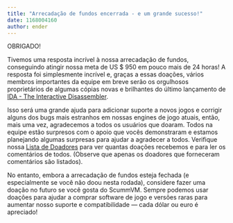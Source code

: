 ```yaml
---
title: "Arrecadação de fundos encerrada - e um grande sucesso!"
date: 1168004160
author: ender
---
```


OBRIGADO!

Tivemos uma resposta incrível à nossa arrecadação de fundos, conseguindo atingir nossa meta de US $ 950 em pouco mais de 24 horas! A resposta foi simplesmente incrível e, graças a essas doações, vários membros importantes da equipe em breve serão os orgulhosos proprietários de algumas cópias novas e brilhantes do último lançamento de [IDA - The Interactive Disassembler](http://www.datarescue.com/idabase/index.htm).

Isso será uma grande ajuda para adicionar suporte a novos jogos e corrigir alguns dos bugs mais estranhos em nossas engines de jogo atuais, então, mais uma vez, agradecemos a todos os usuários que doaram. Todos na equipe estão surpresos com o apoio que vocês demonstraram e estamos planejando algumas surpresas para ajudar a agradecer a todos. Verifique nossa [Lista de Doadores](https://sourceforge.net/project/project_donations.php?group_id=37116) para ver quantas doações recebemos e para ler os comentários de todos. (Observe que apenas os doadores que forneceram comentários são listados).

No entanto, embora a arrecadação de fundos esteja fechada (e especialmente se você não doou nesta rodada), considere fazer uma doação no futuro se você gosta do ScummVM. Sempre podemos usar doações para ajudar a comprar software de jogo e versões raras para aumentar nosso suporte e compatibilidade — cada dólar ou euro é apreciado!
